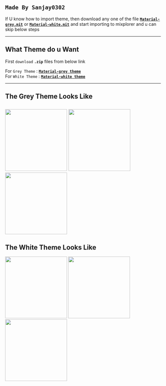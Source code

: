 **`Made By Sanjay0302`**
---------------
If U know how to import theme, then download any one of the file [**`Material-grey.mit`**](https://github.com/Sanjay0302/Mixplorer-Skins/raw/main/Material-Grey.mit)  or [**`Material-white.mit`**](https://github.com/Sanjay0302/Mixplorer-Skins/raw/main/Material-White.mit)  and start importing to mixplorer
and u can skip below steps

------------
**What Theme do u Want**
---------------------
First `download` **`.zip`** files from below link 

For `Grey Theme`       : [**`Material-grey theme`**](https://github.com/Sanjay0302/Mixplorer-Skins/blob/main/Material-grey.md)  
For `White Theme`      : [**`Material-white theme`**](https://github.com/Sanjay0302/Mixplorer-Skins/blob/main/Material-white.md)

-------------------------------------------------------------------------------
The Grey Theme Looks Like
--------------------------
<img src="https://user-images.githubusercontent.com/90672297/162691557-23cb4524-ed00-4d5b-a63a-eb631b40c71b.png" width="200"/>  <img src="https://user-images.githubusercontent.com/90672297/162691880-f8439892-f70c-4cfc-9721-a3799d14ce99.png" width="200"/> <img src="https://user-images.githubusercontent.com/90672297/162691914-3dc86e38-db4c-4285-8dee-b10e2ba3d619.png" width="200"/> 
--------------------------------------------------------------------------
The White Theme Looks Like
------------------
<img src="https://user-images.githubusercontent.com/90672297/162694856-b24b407b-a42c-4d7d-bba9-0faaa97d32d7.png" width="200"/> <img src="https://user-images.githubusercontent.com/90672297/162694881-2064d4a0-1d0c-4038-9eb4-97995c44d630.png" width="200"/> <img src="https://user-images.githubusercontent.com/90672297/162694898-12d87589-74b9-4e66-86f9-e127ccb8e85a.png" width="200"/>
